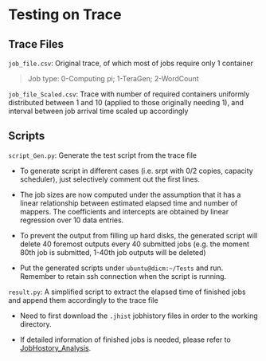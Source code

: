 # Testing on Trace

## Trace Files

`job_file.csv`: Original trace, of which most of jobs require only 1 container

>Job type: 0-Computing pi; 1-TeraGen; 2-WordCount

`job_file_Scaled.csv`: Trace with number of required containers uniformly distributed between 1 and 10 (applied to those originally needing 1), and interval between job arrival time scaled up accordingly

## Scripts

`script_Gen.py`: Generate the test script from the trace file

- To generate script in different cases (i.e. srpt with 0/2 copies, capacity scheduler), just selectively comment out the first lines.

- The job sizes are now computed under the assumption that it has a linear relationship between estimated elapsed time and number of mappers. The coefficients and intercepts are obtained by linear regression over 10 data entries.

- To prevent the output from filling up hard disks, the generated script will delete 40 foremost outputs every 40 submitted jobs (e.g. the moment 80th job is submitted, 1-40th job outputs will be deleted)

- Put the generated scripts under ``ubuntu@dicm:~/Tests`` and run. Remember to retain ssh connection when the script is running.

`result.py`: A simplified script to extract the elapsed time of finished jobs and append them accordingly to the trace file

- Need to first download the `.jhist` jobhistory files in order to the working directory.

- If detailed information of finished jobs is needed, please refer to [JobHostory_Analysis](../JobHostory_Analysis).